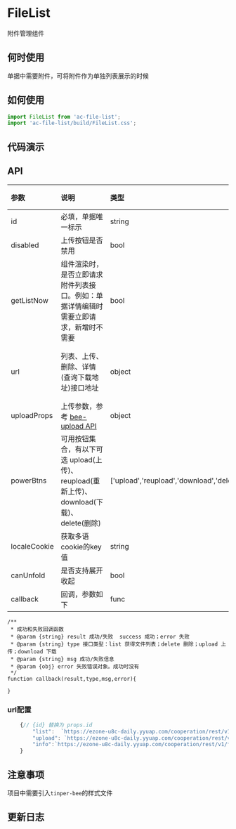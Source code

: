 # FileList

附件管理组件

## 何时使用

单据中需要附件，可将附件作为单独列表展示的时候

## 如何使用

```js
import FileList from 'ac-file-list';
import 'ac-file-list/build/FileList.css';
```

## 代码演示

## API

|参数|说明|类型|默认值|
|:---|:-----|:----|:------|
|id|必填，单据唯一标示|string|-|
|disabled|上传按钮是否禁用|bool|false|
|getListNow|组件渲染时，是否立即请求附件列表接口。例如：单据详情编辑时需要立即请求，新增时不需要|bool|false|
|url|列表、上传、删除、详情(查询下载地址)接口地址|object|默认值往下看url配置|
|uploadProps|上传参数，参考 [bee-upload API](http://bee.tinper.org/tinper-bee/bee-upload)|object|{}|
|powerBtns|可用按钮集合，有以下可选 upload(上传)、reupload(重新上传)、download(下载)、delete(删除)|['upload','reupload','download','delete','confirm','cancel']|
|localeCookie|获取多语cookie的key值|string|locale|
|canUnfold|是否支持展开收起|bool|true|
|callback|回调，参数如下|func|-|

```
/**
 * 成功和失败回调函数
 * @param {string} result 成功/失败  success 成功；error 失败
 * @param {string} type 接口类型：list 获得文件列表；delete 删除；upload 上传；download 下载
 * @param {string} msg 成功/失败信息
 * @param {obj} error 失败错误对象。成功时没有
 */
function callback(result,type,msg,error){

}

```


### url配置

```js
    {// {id} 替换为 props.id
        "list":  `https://ezone-u8c-daily.yyuap.com/cooperation/rest/v1/file/caep/{id}/files`,//文件列表
        "upload": `https://ezone-u8c-daily.yyuap.com/cooperation/rest/v1/file/caep/{id}/`,//上传
        "info":`https://ezone-u8c-daily.yyuap.com/cooperation/rest/v1/file/{id}/info/ `,//文件信息
    }
```


## 注意事项

项目中需要引入`tinper-bee`的样式文件

## 更新日志